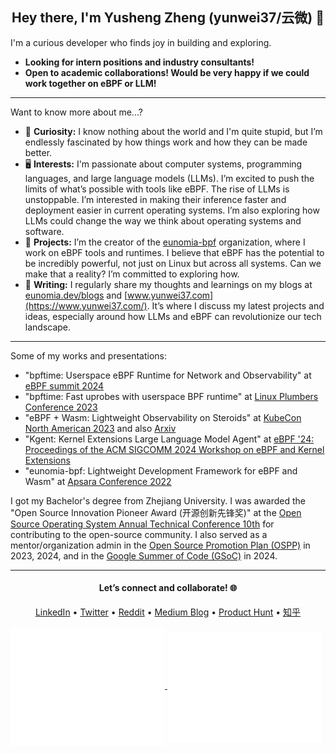 

<h2 align="center">Hey there, I'm Yusheng Zheng (yunwei37/云微) 👋</h2>

I'm a curious developer who finds joy in building and exploring. 

- **Looking for intern positions and industry consultants!**
- **Open to academic collaborations! Would be very happy if we could work together on eBPF or LLM!** 

---

Want to know more about me...?

- 🚀 **Curiosity:** I know nothing about the world and I'm quite stupid, but I’m endlessly fascinated by how things work and how they can be made better.
- 🖥 **Interests:** I'm passionate about computer systems, programming languages, and large language models (LLMs). I’m excited to push the limits of what’s possible with tools like eBPF. The rise of LLMs is unstoppable. I’m interested in making their inference faster and deployment easier in current operating systems. I’m also exploring how LLMs could change the way we think about operating systems and software.
- 🌟 **Projects:** I’m the creator of the [eunomia-bpf](https://github.com/eunomia-bpf) organization, where I work on eBPF tools and runtimes. I believe that eBPF has the potential to be incredibly powerful, not just on Linux but across all systems. Can we make that a reality? I’m committed to exploring how.
- 📝 **Writing:** I regularly share my thoughts and learnings on my blogs at [eunomia.dev/blogs](https://eunomia.dev/blogs) and [www.yunwei37.com](https://www.yunwei37.com/). It’s where I discuss my latest projects and ideas, especially around how LLMs and eBPF can revolutionize our tech landscape.

---

Some of my works and presentations:

- "bpftime: Userspace eBPF Runtime for Network and Observability" at [eBPF summit 2024](https://ebpf.io/summit-2024-schedule/)
- "bpftime: Fast uprobes with userspace BPF runtime" at [Linux Plumbers Conference 2023](https://lpc.events/event/17/abstracts/1741/)
- "eBPF + Wasm: Lightweight Observability on Steroids" at [KubeCon North American 2023](https://sched.co/1R2uf) and also [Arxiv](https://arxiv.org/abs/2408.04856v1)
- "Kgent: Kernel Extensions Large Language Model Agent" at [eBPF '24: Proceedings of the ACM SIGCOMM 2024 Workshop on eBPF and Kernel Extensions](https://dl.acm.org/doi/10.1145/3672197.3673434)
- "eunomia-bpf: Lightweight Development Framework for eBPF and Wasm" at [Apsara Conference 2022](https://www.alibabacloud.com/blog/eunomia-bpf-the-lightweight-development-framework-for-ebpf-and-webassembly-is-now-available_599688)

I got my Bachelor's degree from Zhejiang University. I was awarded the "Open Source Innovation Pioneer Award (开源创新先锋奖)" at the [Open Source Operating System Annual Technical Conference 10th](https://os2atc.cn/award.html) for contributing to the open-source community. I also served as a mentor/organization admin in the [Open Source Promotion Plan (OSPP)](https://summer-ospp.ac.cn/) in 2023, 2024, and in the [Google Summer of Code (GSoC)](https://summerofcode.withgoogle.com/) in 2024.

---

<h4 align="center">
  Let’s connect and collaborate! 🌐
</h4>

<p align="center">
  <a href="https://www.linkedin.com/in/yusheng-zheng-611920280/">LinkedIn</a> • 
  <a href="https://twitter.com/yunwei37">Twitter</a> • 
  <a href="https://www.reddit.com/user/yunwei123">Reddit</a> • 
  <a href="https://medium.com/@yunwei356">Medium Blog</a> • 
  <a href="https://www.producthunt.com/@yunwei_123">Product Hunt</a> • 
  <a href="https://www.zhihu.com/people/yun-wei-64-11">知乎</a>
  
</p>

<a href="https://github.com/yunwei37">
  <img align="center" width="49%" src="./metrics-main.svg" />
</a>
<a href="https://github.com/yunwei37">
  <img align="center" width="49%" src="./metrics-lang-notable.svg" />
</a>
<!--
### My Stats

<div align="center">

[<img src="https://github-readme-stats.vercel.app/api?username=yunwei37&theme=tokyonight&hide_border=true&show_icons=true&hide_title=true" />](https://github.com/anuraghazra/github-readme-stats)
[<img src="https://github-readme-stats.vercel.app/api/wakatime?username=yunwei37&theme=dark&hide_border=true&layout=compact&custom_title=This%20week%20I%20spent%20my%20time%20on&cache_seconds=1800" alt="Wakatime Stats" width="500" />](https://wakatime.com/@yunwei37)  


</div>

